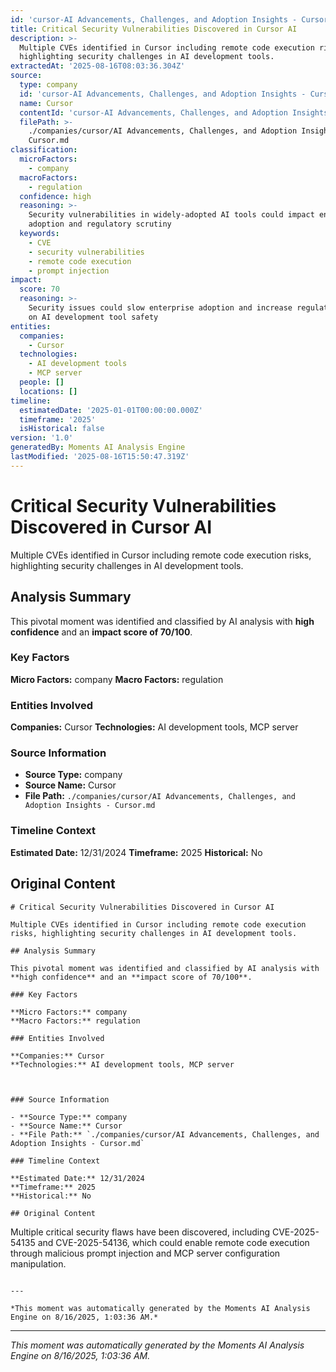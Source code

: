 ```yaml
---
id: 'cursor-AI Advancements, Challenges, and Adoption Insights - Cursor-moment-5'
title: Critical Security Vulnerabilities Discovered in Cursor AI
description: >-
  Multiple CVEs identified in Cursor including remote code execution risks,
  highlighting security challenges in AI development tools.
extractedAt: '2025-08-16T08:03:36.304Z'
source:
  type: company
  id: 'cursor-AI Advancements, Challenges, and Adoption Insights - Cursor'
  name: Cursor
  contentId: 'cursor-AI Advancements, Challenges, and Adoption Insights - Cursor'
  filePath: >-
    ./companies/cursor/AI Advancements, Challenges, and Adoption Insights -
    Cursor.md
classification:
  microFactors:
    - company
  macroFactors:
    - regulation
  confidence: high
  reasoning: >-
    Security vulnerabilities in widely-adopted AI tools could impact enterprise
    adoption and regulatory scrutiny
  keywords:
    - CVE
    - security vulnerabilities
    - remote code execution
    - prompt injection
impact:
  score: 70
  reasoning: >-
    Security issues could slow enterprise adoption and increase regulatory focus
    on AI development tool safety
entities:
  companies:
    - Cursor
  technologies:
    - AI development tools
    - MCP server
  people: []
  locations: []
timeline:
  estimatedDate: '2025-01-01T00:00:00.000Z'
  timeframe: '2025'
  isHistorical: false
version: '1.0'
generatedBy: Moments AI Analysis Engine
lastModified: '2025-08-16T15:50:47.319Z'
---
```

# Critical Security Vulnerabilities Discovered in Cursor AI

Multiple CVEs identified in Cursor including remote code execution risks, highlighting security challenges in AI development tools.

## Analysis Summary

This pivotal moment was identified and classified by AI analysis with **high confidence** and an **impact score of 70/100**.

### Key Factors

**Micro Factors:** company
**Macro Factors:** regulation

### Entities Involved

**Companies:** Cursor
**Technologies:** AI development tools, MCP server



### Source Information

- **Source Type:** company
- **Source Name:** Cursor
- **File Path:** `./companies/cursor/AI Advancements, Challenges, and Adoption Insights - Cursor.md`

### Timeline Context

**Estimated Date:** 12/31/2024
**Timeframe:** 2025
**Historical:** No

## Original Content

```
# Critical Security Vulnerabilities Discovered in Cursor AI

Multiple CVEs identified in Cursor including remote code execution risks, highlighting security challenges in AI development tools.

## Analysis Summary

This pivotal moment was identified and classified by AI analysis with **high confidence** and an **impact score of 70/100**.

### Key Factors

**Micro Factors:** company
**Macro Factors:** regulation

### Entities Involved

**Companies:** Cursor
**Technologies:** AI development tools, MCP server



### Source Information

- **Source Type:** company
- **Source Name:** Cursor
- **File Path:** `./companies/cursor/AI Advancements, Challenges, and Adoption Insights - Cursor.md`

### Timeline Context

**Estimated Date:** 12/31/2024
**Timeframe:** 2025
**Historical:** No

## Original Content

```
Multiple critical security flaws have been discovered, including CVE-2025-54135 and CVE-2025-54136, which could enable remote code execution through malicious prompt injection and MCP server configuration manipulation.
```

---

*This moment was automatically generated by the Moments AI Analysis Engine on 8/16/2025, 1:03:36 AM.*

```

---

*This moment was automatically generated by the Moments AI Analysis Engine on 8/16/2025, 1:03:36 AM.*
